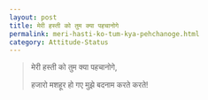 ```yaml
---
layout: post
title: मेरी हस्ती को तुम क्या पहचानोगे
permalink: meri-hasti-ko-tum-kya-pehchanoge.html
category: Attitude-Status
---
```

> मेरी हस्ती को तुम क्या पहचानोगे, 
> 
> हजारो मशहूर हो गए मुझे बदनाम करते करते!
